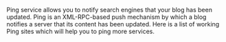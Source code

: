 Ping service allows you to notify search engines that your blog has been updated.  Ping is an XML-RPC-based push mechanism by which a blog notifies a server that its content has been updated.
Here is a list of working Ping sites which will help you to ping more services.
